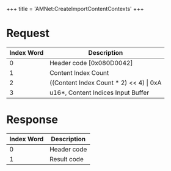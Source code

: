 +++
title = 'AMNet:CreateImportContentContexts'
+++

# Request

| Index Word | Description                                |
|------------|--------------------------------------------|
| 0          | Header code \[0x080D0042\]                 |
| 1          | Content Index Count                        |
| 2          | ((Content Index Count \* 2) \<\< 4) \| 0xA |
| 3          | u16\*, Content Indices Input Buffer        |

# Response

| Index Word | Description |
|------------|-------------|
| 0          | Header code |
| 1          | Result code |
